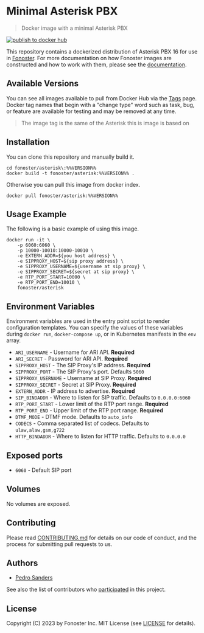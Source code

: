 # Minimal Asterisk PBX

> Docker image with a minimal Asterisk PBX

[![publish to docker hub](https://github.com/fonoster/fonoster/actions/workflows/release.yaml/badge.svg)](https://github.com/fonoster/fonoster/actions/workflows/release.yaml)

This repository contains a dockerized distribution of Asterisk PBX 16 for use in [Fonoster](https://github.com/fonoster/fonoster). For more documentation on how Fonoster images are constructed and how to work with them, please see the [documentation](https://github.com/fonoster/fonoster).

## Available Versions

You can see all images available to pull from Docker Hub via the [Tags](https://hub.docker.com/repository/docker/fonoster/asterisk/tags?page=1) page. Docker tag names that begin with a "change type" word such as task, bug, or feature are available for testing and may be removed at any time.

> The image tag is the same of the Asterisk this is image is based on

## Installation

You can clone this repository and manually build it.

```
cd fonoster/asterisk\:%%VERSION%%
docker build -t fonoster/asterisk:%%VERSION%% .
```

Otherwise you can pull this image from docker index.

```
docker pull fonoster/asterisk:%%VERSION%%
```

## Usage Example

The following is a basic example of using this image.

```
docker run -it \
    -p 6060:6060 \
    -p 10000-10010:10000-10010 \
    -e EXTERN_ADDR=${you host address} \
    -e SIPPROXY_HOST=${sip proxy address} \
    -e SIPPROXY_USERNAME=${username at sip proxy} \
    -e SIPPROXY_SECRET=${secret at sip proxy} \
    -e RTP_PORT_START=10000 \
    -e RTP_PORT_END=10010 \
    fonoster/asterisk
```

## Environment Variables

Environment variables are used in the entry point script to render configuration templates. You can specify the values of these variables during `docker run`, `docker-compose up`, or in Kubernetes manifests in the `env` array.

- `ARI_USERNAME` - Username for ARI API. **Required**
- `ARI_SECRET` - Password for ARI API. **Required**
- `SIPPROXY_HOST` - The SIP Proxy's IP address. **Required**
- `SIPPROXY_PORT` - The SIP Proxy's port. Defaults `5060`
- `SIPPROXY_USERNAME` - Username at SIP Proxy. **Required**
- `SIPPROXY_SECRET` - Secret at SIP Proxy. **Required**
- `EXTERN_ADDR` - IP address to advertise. **Required**
- `SIP_BINDADDR` - Where to listen for SIP traffic. Defaults to `0.0.0.0:6060`
- `RTP_PORT_START` - Lower limit of the RTP port range. **Required**
- `RTP_PORT_END` - Upper limit of the RTP port range. **Required**
- `DTMF_MODE` - DTMF mode. Defaults to `auto_info`
- `CODECS` - Comma separated list of codecs. Defaults to `ulaw,alaw,gsm,g722`
- `HTTP_BINDADDR` - Where to listen for HTTP traffic. Defaults to `0.0.0.0`

## Exposed ports

- `6060` - Default SIP port

## Volumes

No volumes are exposed.

## Contributing

Please read [CONTRIBUTING.md](https://github.com/fonoster/fonoster/blob/main/CONTRIBUTING.md) for details on our code of conduct, and the process for submitting pull requests to us.

## Authors

- [Pedro Sanders](https://github.com/psanders)

See also the list of contributors who [participated](https://github.com/fonoster/fonoster/contributors) in this project.

## License

Copyright (C) 2023 by Fonoster Inc. MIT License (see [LICENSE](https://github.com/fonoster/fonoster/blob/main/LICENSE) for details).
